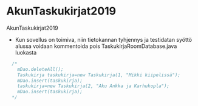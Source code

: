 # AkunTaskukirjat2019
AkunTaskukirjat2019

 * Kun sovellus on toimiva, niin tietokannan tyhjennys ja testidatan syöttö alussa voidaan kommentoida pois TaskukirjaRoomDatabase.java luokasta

```java
  /*
    mDao.deleteAll();
    Taskukirja taskukirja=new Taskukirja(1, "Mikki kiipelissä");
    mDao.insert(taskukirja);
    taskukirja=new Taskukirja(2, "Aku Ankka ja Karhukopla");
    mDao.insert(taskukirja);
  */
```